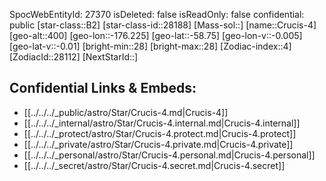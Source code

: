 ﻿---
location: [-58.75,-176.225,400]
type: Star
tags:
- astro/Star

---
SpocWebEntityId: 27370
isDeleted: false
isReadOnly: false
confidential: public
[star-class::B2]
[star-class-id::28188]
[Mass-sol::]
[name::Crucis-4]
[geo-alt::400]
[geo-lon::-176.225]
[geo-lat::-58.75]
[geo-lon-v::-0.005]
[geo-lat-v::-0.01]
[bright-min::28]
[bright-max::28]
[Zodiac-index::4]
[ZodiacId::28112]
[NextStarId::]



## Confidential Links & Embeds: 
- [[../../../_public/astro/Star/Crucis-4.md|Crucis-4]] 
- [[../../../_internal/astro/Star/Crucis-4.internal.md|Crucis-4.internal]] 
- [[../../../_protect/astro/Star/Crucis-4.protect.md|Crucis-4.protect]] 
- [[../../../_private/astro/Star/Crucis-4.private.md|Crucis-4.private]] 
- [[../../../_personal/astro/Star/Crucis-4.personal.md|Crucis-4.personal]] 
- [[../../../_secret/astro/Star/Crucis-4.secret.md|Crucis-4.secret]]

